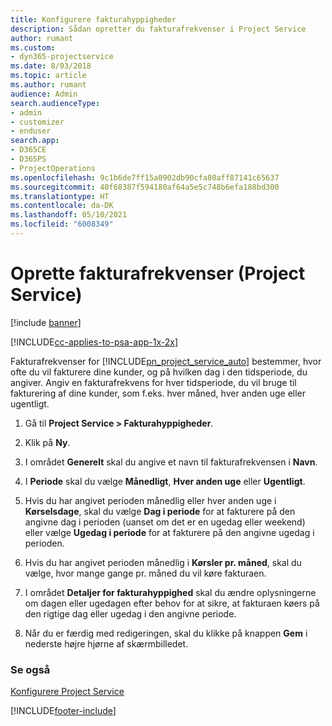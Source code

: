 ```yaml
---
title: Konfigurere fakturahyppigheder
description: Sådan opretter du fakturafrekvenser i Project Service
author: rumant
ms.custom:
- dyn365-projectservice
ms.date: 8/03/2018
ms.topic: article
ms.author: rumant
audience: Admin
search.audienceType:
- admin
- customizer
- enduser
search.app:
- D365CE
- D365PS
- ProjectOperations
ms.openlocfilehash: 9c1b6de7ff15a0902db90cfa80aff87141c65637
ms.sourcegitcommit: 40f68387f594180af64a5e5c748b6efa188bd300
ms.translationtype: HT
ms.contentlocale: da-DK
ms.lasthandoff: 05/10/2021
ms.locfileid: "6008349"
---
```

# <a name="set-up-invoice-frequencies-project-service"></a>Oprette fakturafrekvenser (Project Service)

[!include [banner](../includes/psa-now-project-operations.md)]

[!INCLUDE[cc-applies-to-psa-app-1x-2x](../includes/cc-applies-to-psa-app-1x-2x.md)]

Fakturafrekvenser for [!INCLUDE[pn_project_service_auto](../includes/pn-project-service-auto.md)] bestemmer, hvor ofte du vil fakturere dine kunder, og på hvilken dag i den tidsperiode, du angiver. Angiv en fakturafrekvens for hver tidsperiode, du vil bruge til fakturering af dine kunder, som f.eks. hver måned, hver anden uge eller ugentligt.  
  
1.  Gå til **Project Service > Fakturahyppigheder**.  
  
2.  Klik på **Ny**.  
  
3.  I området **Generelt** skal du angive et navn til fakturafrekvensen i **Navn**.  
  
4.  I **Periode** skal du vælge **Månedligt**, **Hver anden uge** eller **Ugentligt**.  
  
5.  Hvis du har angivet perioden månedlig eller hver anden uge i **Kørselsdage**, skal du vælge **Dag i periode** for at fakturere på den angivne dag i perioden (uanset om det er en ugedag eller weekend) eller vælge **Ugedag i periode** for at fakturere på den angivne ugedag i perioden.  
  
6.  Hvis du har angivet perioden månedlig i **Kørsler pr. måned**, skal du vælge, hvor mange gange pr. måned du vil køre fakturaen.  
  
7.  I området **Detaljer for fakturahyppighed** skal du ændre oplysningerne om dagen eller ugedagen efter behov for at sikre, at fakturaen køers på den rigtige dag eller ugedag i den angivne periode.  
  
8.  Når du er færdig med redigeringen, skal du klikke på knappen **Gem** i nederste højre hjørne af skærmbilledet.  
  
### <a name="see-also"></a>Se også  
 [Konfigurere Project Service](../psa/configure.md)


[!INCLUDE[footer-include](../includes/footer-banner.md)]